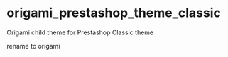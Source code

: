 # origami_prestashop_theme_classic
Origami child theme for Prestashop Classic theme

rename to origami
